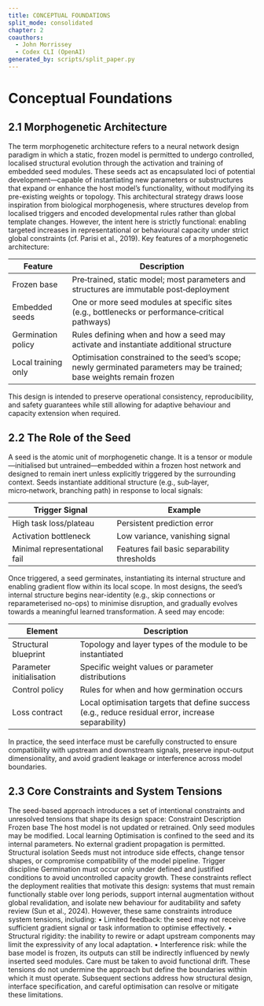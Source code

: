 ```yaml
---
title: CONCEPTUAL FOUNDATIONS
split_mode: consolidated
chapter: 2
coauthors:
  - John Morrissey
  - Codex CLI (OpenAI)
generated_by: scripts/split_paper.py
---
```


# Conceptual Foundations

## 2.1 Morphogenetic Architecture
The term morphogenetic architecture refers to a neural network design paradigm in which a static, frozen model is permitted to undergo controlled, localised structural evolution through the activation and training of embedded seed modules. These seeds act as encapsulated loci of potential development—capable of instantiating new parameters or substructures that expand or enhance the host model’s functionality, without modifying its pre-existing weights or topology.
This architectural strategy draws loose inspiration from biological morphogenesis, where structures develop from localised triggers and encoded developmental rules rather than global template changes. However, the intent here is strictly functional: enabling targeted increases in representational or behavioural capacity under strict global constraints (cf. Parisi et al., 2019).
Key features of a morphogenetic architecture:

| Feature             | Description                                                                                                           |
|---------------------|-----------------------------------------------------------------------------------------------------------------------|
| Frozen base         | Pre‑trained, static model; most parameters and structures are immutable post‑deployment                               |
| Embedded seeds      | One or more seed modules at specific sites (e.g., bottlenecks or performance‑critical pathways)                       |
| Germination policy  | Rules defining when and how a seed may activate and instantiate additional structure                                   |
| Local training only | Optimisation constrained to the seed’s scope; newly germinated parameters may be trained; base weights remain frozen   |
This design is intended to preserve operational consistency, reproducibility, and safety guarantees while still allowing for adaptive behaviour and capacity extension when required.
## 2.2 The Role of the Seed
A seed is the atomic unit of morphogenetic change. It is a tensor or module—initialised but untrained—embedded within a frozen host network and designed to remain inert unless explicitly triggered by the surrounding context. Seeds instantiate additional structure (e.g., sub‑layer, micro‑network, branching path) in response to local signals:

| Trigger Signal                | Example                                                                 |
|-------------------------------|-------------------------------------------------------------------------|
| High task loss/plateau        | Persistent prediction error                                             |
| Activation bottleneck         | Low variance, vanishing signal                                          |
| Minimal representational fail | Features fail basic separability thresholds                             |
Once triggered, a seed germinates, instantiating its internal structure and enabling gradient flow within its local scope. In most designs, the seed’s internal structure begins near-identity (e.g., skip connections or reparameterised no-ops) to minimise disruption, and gradually evolves towards a meaningful learned transformation.
A seed may encode:

| Element                    | Description                                                                                          |
|---------------------------|------------------------------------------------------------------------------------------------------|
| Structural blueprint      | Topology and layer types of the module to be instantiated                                            |
| Parameter initialisation  | Specific weight values or parameter distributions                                                    |
| Control policy            | Rules for when and how germination occurs                                                            |
| Loss contract             | Local optimisation targets that define success (e.g., reduce residual error, increase separability)  |
In practice, the seed interface must be carefully constructed to ensure compatibility with upstream and downstream signals, preserve input-output dimensionality, and avoid gradient leakage or interference across model boundaries.
## 2.3 Core Constraints and System Tensions
The seed-based approach introduces a set of intentional constraints and unresolved tensions that shape its design space:
Constraint Description
Frozen base The host model is not updated or retrained. Only seed modules may be modified.
Local learning Optimisation is confined to the seed and its internal parameters. No external gradient propagation is permitted.
Structural isolation Seeds must not introduce side effects, change tensor shapes, or compromise compatibility of the model pipeline.
Trigger discipline Germination must occur only under defined and justified conditions to avoid uncontrolled capacity growth.
These constraints reflect the deployment realities that motivate this design: systems that must remain functionally stable over long periods, support internal augmentation without global revalidation, and isolate new behaviour for auditability and safety review (Sun et al., 2024).
However, these same constraints introduce system tensions, including:
• Limited feedback: the seed may not receive sufficient gradient signal or task information to optimise effectively.
• Structural rigidity: the inability to rewire or adapt upstream components may limit the expressivity of any local adaptation.
• Interference risk: while the base model is frozen, its outputs can still be indirectly influenced by newly inserted seed modules. Care must be taken to avoid functional drift.
These tensions do not undermine the approach but define the boundaries within which it must operate. Subsequent sections address how structural design, interface specification, and careful optimisation can resolve or mitigate these limitations.
